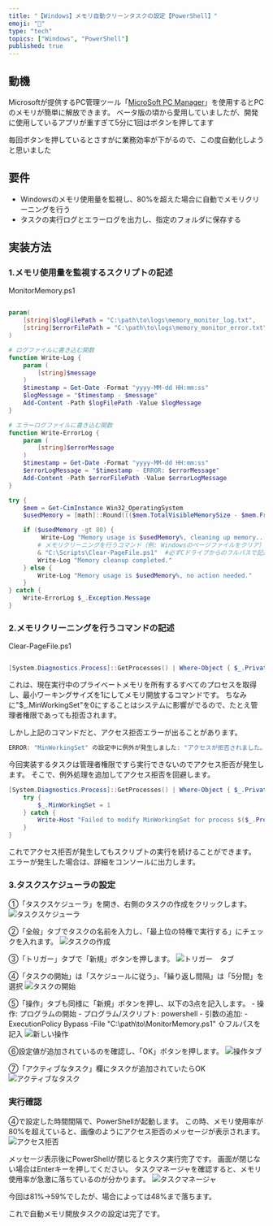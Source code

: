 ```yaml
---
title: "【Windows】メモリ自動クリーンタスクの設定【PowerShell】"
emoji: "🧹"
type: "tech"
topics: ["Windows", "PowerShell"]
published: true
---
```


## 動機

Microsoftが提供するPC管理ツール「[MicroSoft PC Manager](https://pcmanager.microsoft.com/ja-jp)」を使用するとPCのメモリが簡単に解放できます。
ベータ版の頃から愛用していましたが、開発に使用しているアプリが重すぎて5分に1回はボタンを押してます

毎回ボタンを押しているとさすがに業務効率が下がるので、この度自動化しようと思いました

## 要件

- Windowsのメモリ使用量を監視し、80%を超えた場合に自動でメモリクリーニングを行う
- タスクの実行ログとエラーログを出力し、指定のフォルダに保存する

## 実装方法

### 1.メモリ使用量を監視するスクリプトの記述

MonitorMemory.ps1

``` powershell

param(
    [string]$logFilePath = "C:\path\to\logs\memory_monitor_log.txt",
    [string]$errorFilePath = "C:\path\to\logs\memory_monitor_error.txt"
)

# ログファイルに書き込む関数
function Write-Log {
    param (
        [string]$message
    )
    $timestamp = Get-Date -Format "yyyy-MM-dd HH:mm:ss"
    $logMessage = "$timestamp - $message"
    Add-Content -Path $logFilePath -Value $logMessage
}

# エラーログファイルに書き込む関数
function Write-ErrorLog {
    param (
        [string]$errorMessage
    )
    $timestamp = Get-Date -Format "yyyy-MM-dd HH:mm:ss"
    $errorLogMessage = "$timestamp - ERROR: $errorMessage"
    Add-Content -Path $errorFilePath -Value $errorLogMessage
}

try {
    $mem = Get-CimInstance Win32_OperatingSystem
    $usedMemory = [math]::Round((($mem.TotalVisibleMemorySize - $mem.FreePhysicalMemory) / $mem.TotalVisibleMemorySize) * 100, 2)

    if ($usedMemory -gt 80) {
         Write-Log "Memory usage is $usedMemory%, cleaning up memory..."
        # メモリクリーニングを行うコマンド（例: Windowsのページファイルをクリア）
        & "C:\Scripts\Clear-PageFile.ps1"  #必ずCドライブからのフルパスで記述する
        Write-Log "Memory cleanup completed."
    } else {
        Write-Log "Memory usage is $usedMemory%, no action needed."
    }
} catch {
    Write-ErrorLog $_.Exception.Message
}

```

### 2.メモリクリーニングを行うコマンドの記述

Clear-PageFile.ps1

``` powershell

[System.Diagnostics.Process]::GetProcesses() | Where-Object { $_.PrivateMemorySize64 -gt 0 } | ForEach-Object { $_.MinWorkingSet = 1 }
```

これは、現在実行中のプライベートメモリを所有するすべてのプロセスを取得し、最小ワーキングサイズを1にしてメモリ開放するコマンドです。
ちなみに"$_.MinWorkingSet"を0にすることはシステムに影響がでるので、たとえ管理者権限であっても拒否されます。

しかし上記のコマンドだと、アクセス拒否エラーが出ることがあります。

``` powershell
ERROR: "MinWorkingSet" の設定中に例外が発生しました: "アクセスが拒否されました。"
```

今回実装するタスクは管理者権限ですら実行できないのでアクセス拒否が発生します。
そこで、例外処理を追加してアクセス拒否を回避します。

``` powershell
[System.Diagnostics.Process]::GetProcesses() | Where-Object { $_.PrivateMemorySize64 -gt 0 } | ForEach-Object {
    try {
        $_.MinWorkingSet = 1
    } catch {
        Write-Host "Failed to modify MinWorkingSet for process $($_.ProcessName): $_"
    }
}
```

これでアクセス拒否が発生してもスクリプトの実行を続けることができます。
エラーが発生した場合は、詳細をコンソールに出力します。

### 3.タスクスケジューラの設定

①「タスクスケジューラ」を開き、右側のタスクの作成をクリックします。
![タスクスケジューラ](https://storage.googleapis.com/zenn-user-upload/0243e63f3cc0-20240902.png)

②「全般」タブでタスクの名前を入力し、「最上位の特権で実行する」にチェックを入れます。
![タスクの作成](https://storage.googleapis.com/zenn-user-upload/99a759989dd4-20240902.png)

③「トリガー」タブで「新規」ボタンを押します。
![トリガー　タブ](https://storage.googleapis.com/zenn-user-upload/042dda38e768-20240902.png)

④「タスクの開始」は「スケジュールに従う」、「繰り返し間隔」は「5分間」を選択
![タスクの開始](https://storage.googleapis.com/zenn-user-upload/76910c160fe4-20240902.png)

⑤「操作」タブも同様に「新規」ボタンを押し、以下の3点を記入します。
    - 操作: プログラムの開始
    - プログラム/スクリプト: powershell
    - 引数の追加: -ExecutionPolicy Bypass -File "C:\path\to\MonitorMemory.ps1"
        ⇧フルパスを記入
![新しい操作](https://storage.googleapis.com/zenn-user-upload/4593efdecf74-20240902.png)

⑥設定値が追加されているのを確認し、「OK」ボタンを押します。
![操作タブ](https://storage.googleapis.com/zenn-user-upload/8522c2118585-20240902.png)

⑦「アクティブなタスク」欄にタスクが追加されていたらOK
![アクティブなタスク](https://storage.googleapis.com/zenn-user-upload/42e8eb328df1-20240902.png)

### 実行確認

④で設定した時間間隔で、PowerShellが起動します。
この時、メモリ使用率が80%を超えていると、画像のようにアクセス拒否のメッセージが表示されます。
![アクセス拒否](https://storage.googleapis.com/zenn-user-upload/131926587462-20240902.png)

メッセージ表示後にPowerShellが閉じるとタスク実行完了です。
画面が閉じない場合はEnterキーを押してください。
タスクマネージャを確認すると、メモリ使用率が急激に落ちているのが分かります。
![タスクマネージャ](https://storage.googleapis.com/zenn-user-upload/ce74c93b6f8b-20240902.png)

今回は81%→59%でしたが、場合によっては48%まで落ちます。

これで自動メモリ開放タスクの設定は完了です。
